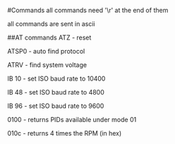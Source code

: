 
#Commands
all commands need '\r' at the end of them

all commands are sent in ascii

##AT commands
ATZ - reset

ATSP0 - auto find protocol

ATRV - find system voltage

IB 10 - set ISO baud rate to 10400

IB 48 - set ISO baud rate to 4800

IB 96 - set ISO baud rate to 9600

0100 - returns PIDs available under mode 01

010c - returns 4 times the RPM (in hex)


